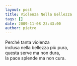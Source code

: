 ```yaml
---
layout: post
title: Violenza Nella Bellezza
tags: []
date: 2009-11-08 23:43:00
author: pietro
---
```

Perché tanta violenza<br/>inclusa nella bellezza più pura,<br/>questa serve ma non dura,<br/>la pace splende ma non cura.
